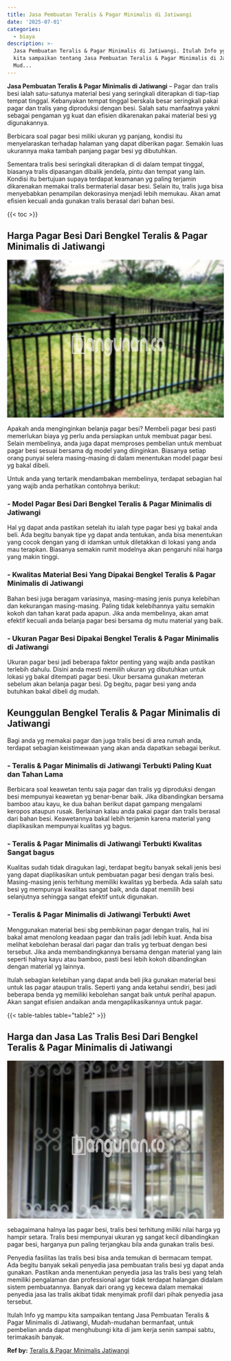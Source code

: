 ```yaml
---
title: Jasa Pembuatan Teralis & Pagar Minimalis di Jatiwangi
date: '2025-07-01'
categories:
  - biaya
description: >-
  Jasa Pembuatan Teralis & Pagar Minimalis di Jatiwangi. Itulah Info yg mampu
  kita sampaikan tentang Jasa Pembuatan Teralis & Pagar Minimalis di Jatiwangi,
  Mud...
---
```


**Jasa Pembuatan Teralis & Pagar Minimalis di Jatiwangi** – Pagar dan tralis besi ialah satu-satunya material besi yang seringkali diterapkan di tiap-tiap tempat tinggal. Kebanyakan tempat tinggal berskala besar seringkali pakai pagar dan tralis yang diproduksi dengan besi. Salah satu manfaatnya yakni sebagai pengaman yg kuat dan efisien dikarenakan pakai material besi yg digunakannya.

Berbicara soal pagar besi miliki ukuran yg panjang, kondisi itu menyelaraskan terhadap halaman yang dapat diberikan pagar. Semakin luas ukurannya maka tambah panjang pagar besi yg dibutuhkan.

Sementara tralis besi seringkali diterapkan di di dalam tempat tinggal, biasanya tralis dipasangan dibalik jendela, pintu dan tempat yang lain. Kondisi itu bertujuan supaya terdapat keamanan yg paling terjamin dikarenakan memakai tralis bermaterial dasar besi. Selain itu, tralis juga bisa menyebabkan penampilan dekorasinya menjadi lebih memukau. Akan amat efisien kecuali anda gunakan tralis berasal dari bahan besi.

{{< toc >}}

## Harga Pagar Besi Dari Bengkel Teralis & Pagar Minimalis di Jatiwangi

![Jasa Pembuatan Teralis & Pagar Minimalis di Jatiwangi](/images/pagar-minimalis-murah-27.png)

Apakah anda menginginkan belanja pagar besi? Membeli pagar besi pasti memerlukan biaya yg perlu anda persiapkan untuk membuat pagar besi. Selain membelinya, anda juga dapat memproses pembelian untuk membuat pagar besi sesuai bersama dg model yang diinginkan. Biasanya setiap orang punyai selera masing-masing di dalam menentukan model pagar besi yg bakal dibeli.

Untuk anda yang tertarik mendambakan membelinya, terdapat sebagian hal yang wajib anda perhatikan contohnya berikut:
### \- Model Pagar Besi Dari Bengkel Teralis & Pagar Minimalis di Jatiwangi

Hal yg dapat anda pastikan setelah itu ialah type pagar besi yg bakal anda beli. Ada begitu banyak tipe yg dapat anda tentukan, anda bisa menentukan yang cocok dengan yang di idamkan untuk diletakkan di lokasi yang anda mau terapkan. Biasanya semakin rumit modelnya akan pengaruhi nilai harga yang makin tinggi.

### \- Kwalitas Material Besi Yang Dipakai Bengkel Teralis & Pagar Minimalis di Jatiwangi

Bahan besi juga beragam variasinya, masing-masing jenis punya kelebihan dan kekurangan masing-masing. Paling tidak kelebihannya yaitu semakin kokoh dan tahan karat pada apapun. Jika anda membelinya, akan amat efektif kecuali anda belanja pagar besi bersama dg mutu material yang baik.

### \- Ukuran Pagar Besi Dipakai Bengkel Teralis & Pagar Minimalis di Jatiwangi

Ukuran pagar besi jadi beberapa faktor penting yang wajib anda pastikan terlebih dahulu. Disini anda mesti memilih ukuran yg dibutuhkan untuk lokasi yg bakal ditempati pagar besi. Ukur bersama gunakan meteran sebelum akan belanja pagar besi. Dg begitu, pagar besi yang anda butuhkan bakal dibeli dg mudah.

## Keunggulan Bengkel Teralis & Pagar Minimalis di Jatiwangi

Bagi anda yg memakai pagar dan juga tralis besi di area rumah anda, terdapat sebagian keistimewaan yang akan anda dapatkan sebagai berikut.

### \- Teralis & Pagar Minimalis di Jatiwangi Terbukti Paling Kuat dan Tahan Lama

Berbicara soal keawetan tentu saja pagar dan tralis yg diproduksi dengan besi mempunyai keawetan yg benar-benar baik. Jika dibandingkan bersama bamboo atau kayu, ke dua bahan berikut dapat gampang mengalami keropos ataupun rusak. Berlainan kalau anda pakai pagar dan tralis berasal dari bahan besi. Keawetannya bakal lebih terjamin karena material yang diaplikasikan mempunyai kualitas yg bagus.

### \- Teralis & Pagar Minimalis di Jatiwangi Terbukti Kwalitas Sangat bagus

Kualitas sudah tidak diragukan lagi, terdapat begitu banyak sekali jenis besi yang dapat diaplikasikan untuk pembuatan pagar besi dengan tralis besi. Masing-masing jenis terhitung memiliki kwalitas yg berbeda. Ada salah satu besi yg mempunyai kwalitas sangat baik, anda dapat memilih besi selanjutnya sehingga sangat efektif untuk digunakan.

### \- Teralis & Pagar Minimalis di Jatiwangi Terbukti Awet

Menggunakan material besi sbg pembikinan pagar dengan tralis, hal ini bakal amat menolong keadaan pagar dan tralis jadi lebih kuat. Anda bisa melihat kebolehan berasal dari pagar dan tralis yg terbuat dengan besi tersebut. Jika anda membandingkannya bersama dengan material yang lain seperti halnya kayu atau bamboo, pasti besi lebih kokoh dibandingkan dengan material yg lainnya.

Itulah sebagian kelebihan yang dapat anda beli jika gunakan material besi untuk las pagar ataupun tralis. Seperti yang anda ketahui sendiri, besi jadi beberapa benda yg memiliki kebolehan sangat baik untuk perihal apapun. Akan sangat efisien andaikan anda mengaplikasikannya untuk pagar.

{{< table-tables table="table2" >}}

## Harga dan Jasa Las Tralis Besi Dari Bengkel Teralis & Pagar Minimalis di Jatiwangi

![Jasa Pembuatan Teralis & Pagar Minimalis di Jatiwangi](/images/teralis-minimalis-murah-06.png)

sebagaimana halnya las pagar besi, tralis besi terhitung miliki nilai harga yg hampir setara. Tralis besi mempunyai ukuran yg sangat kecil dibandingkan pagar besi, harganya pun paling terjangkau bila anda gunakan tralis besi.

Penyedia fasilitas las tralis besi bisa anda temukan di bermacam tempat. Ada begitu banyak sekali penyedia jasa pembuatan tralis besi yg dapat anda gunakan. Pastikan anda menentukan penyedia jasa las tralis besi yang telah memiliki pengalaman dan professional agar tidak terdapat halangan didalam sistem pembuatannya. Banyak dari orang yg kecewa dalam memakai penyedia jasa las tralis akibat tidak menyimak profil dari pihak penyedia jasa tersebut.

Itulah Info yg mampu kita sampaikan tentang Jasa Pembuatan Teralis & Pagar Minimalis di Jatiwangi, Mudah-mudahan bermanfaat, untuk pembelian anda dapat menghubungi kita di jam kerja senin sampai sabtu, terimakasih banyak.

**Ref by:** [Teralis & Pagar Minimalis Jatiwangi](https://id.wikipedia.org/wiki/Teralis)
